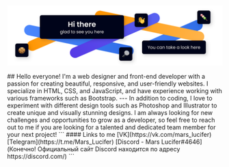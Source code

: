 <p align="center"><img src="assets/img.svg"></p>
## Hello everyone!
I'm a web designer and front-end developer with a passion for creating beautiful, responsive, and user-friendly websites.
I specialize in HTML, CSS, and JavaScript, and have experience working with various frameworks such as Bootstrap.
---
In addition to coding, I love to experiment with different design tools such as Photoshop and Illustrator to create unique and visually stunning designs.
I am always looking for new challenges and opportunities to grow as a developer, so feel free to reach out to me if you are looking for a talented and dedicated team member for your next project!
```
#### Links to me
[VK](https://vk.com/mars_lucifer)
[Telegram](https://t.me/Mars_Lucifer)
[Discord - Mars Lucifer#4646](Конечно! Официальный сайт Discord находится по адресу https://discord.com/)
```
